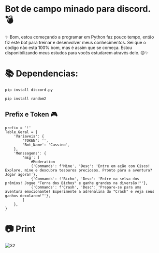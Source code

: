# Bot de campo minado para discord. 💣

✨ Bom, estou começando a programar em Python faz pouco tempo, então fiz este bot para treinar e desenvolver meus conhecimentos. Sei que o código não está 100% bom, mas é assim que se começa. Estou disponibilizando meus estudos para vocês estudarem através dele. 😊✨

# 📚 Dependencias:

```bash
pip install discord.py
```
```bash
pip install random2
```

## Prefix e Token 🎮
```
prefix = '!' 
Table_Geral = {
    'Variaveis': {
        'TOKEN': '',
        'Bot_Name': 'Cassino',
    },
    'Menssagens': {
        'msg': [
            #Moderation
            {'Commands': f'Mine', 'Desc': 'Entre em ação com Cisco! Explore, mine e descubra tesouros preciosos. Pronto para a aventura? Jogar agora!'},
            {'Commands': f'Bicho', 'Desc': 'Entre na selva dos prêmios! Jogue "Terra dos Bichos" e ganhe grandes na diversão!"'},
            {'Commands': f'Crash', 'Desc': 'Prepare-se para uma aventura emocionante! Experimente a adrenalina do "Crash" e veja seus ganhos decolarem!"'},
        ]
    },
}
```



# 📷 Print
![32](https://github.com/andreyalmeidaa/Bot-Mines-Discord/assets/60710098/11d0fa69-178c-48f8-9a31-487fd3b7ceb9)
